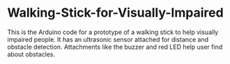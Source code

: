 # Walking-Stick-for-Visually-Impaired
This is the Arduino code for a prototype of a walking stick to help visually impaired people. It has an ultrasonic sensor attached for distance and obstacle detection. Attachments like the buzzer and red LED help user find about obstacles.
